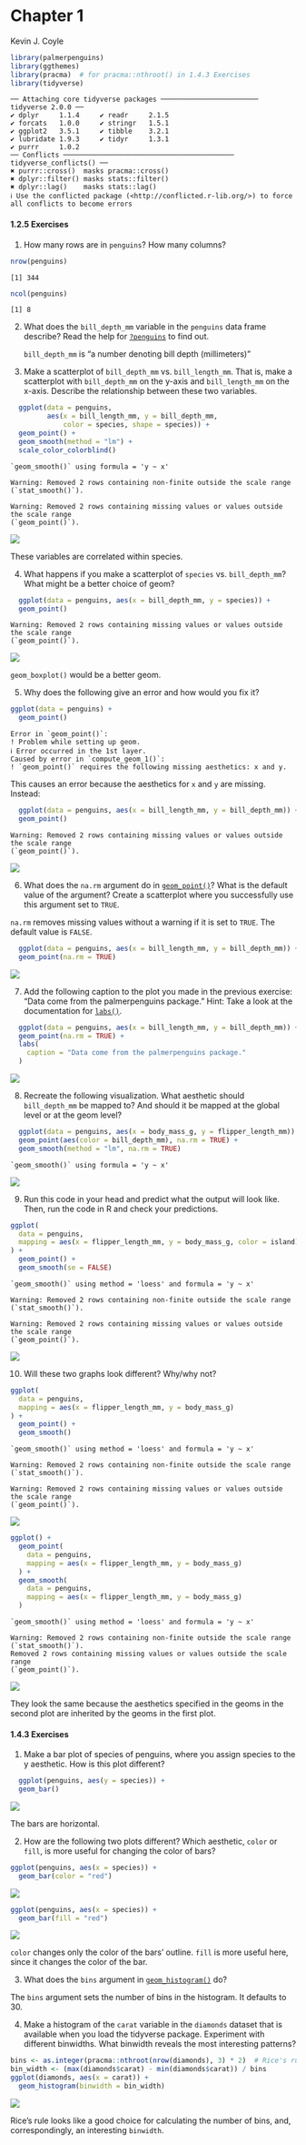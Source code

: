 # Chapter 1
Kevin J. Coyle

``` r
library(palmerpenguins)
library(ggthemes)
library(pracma)  # for pracma::nthroot() in 1.4.3 Exercises
library(tidyverse)
```

    ── Attaching core tidyverse packages ──────────────────────── tidyverse 2.0.0 ──
    ✔ dplyr     1.1.4     ✔ readr     2.1.5
    ✔ forcats   1.0.0     ✔ stringr   1.5.1
    ✔ ggplot2   3.5.1     ✔ tibble    3.2.1
    ✔ lubridate 1.9.3     ✔ tidyr     1.3.1
    ✔ purrr     1.0.2     
    ── Conflicts ────────────────────────────────────────── tidyverse_conflicts() ──
    ✖ purrr::cross()  masks pracma::cross()
    ✖ dplyr::filter() masks stats::filter()
    ✖ dplyr::lag()    masks stats::lag()
    ℹ Use the conflicted package (<http://conflicted.r-lib.org/>) to force all conflicts to become errors

#### 1.2.5 Exercises

1.  How many rows are in `penguins`? How many columns?

``` r
nrow(penguins)
```

    [1] 344

``` r
ncol(penguins)
```

    [1] 8

2.  What does the `bill_depth_mm` variable in the `penguins` data frame
    describe? Read the help for
    [`?penguins`](https://allisonhorst.github.io/palmerpenguins/reference/penguins.html)
    to find out.

    `bill_depth_mm` is “a number denoting bill depth (millimeters)”

3.  Make a scatterplot of `bill_depth_mm` vs. `bill_length_mm`. That is,
    make a scatterplot with `bill_depth_mm` on the y-axis and
    `bill_length_mm` on the x-axis. Describe the relationship between
    these two variables.

``` r
  ggplot(data = penguins,
         aes(x = bill_length_mm, y = bill_depth_mm,
             color = species, shape = species)) +
  geom_point() +
  geom_smooth(method = "lm") +
  scale_color_colorblind()
```

    `geom_smooth()` using formula = 'y ~ x'

    Warning: Removed 2 rows containing non-finite outside the scale range
    (`stat_smooth()`).

    Warning: Removed 2 rows containing missing values or values outside the scale range
    (`geom_point()`).

![](ch01_files/figure-commonmark/unnamed-chunk-4-1.png)

These variables are correlated within species.

4.  What happens if you make a scatterplot of `species`
    vs. `bill_depth_mm`? What might be a better choice of geom?

``` r
  ggplot(data = penguins, aes(x = bill_depth_mm, y = species)) +
  geom_point()
```

    Warning: Removed 2 rows containing missing values or values outside the scale range
    (`geom_point()`).

![](ch01_files/figure-commonmark/unnamed-chunk-5-1.png)

`geom_boxplot()` would be a better geom.

5.  Why does the following give an error and how would you fix it?

``` r
ggplot(data = penguins) + 
  geom_point()
```

    Error in `geom_point()`:
    ! Problem while setting up geom.
    ℹ Error occurred in the 1st layer.
    Caused by error in `compute_geom_1()`:
    ! `geom_point()` requires the following missing aesthetics: x and y.

This causes an error because the aesthetics for `x` and `y` are missing.
Instead:

``` r
  ggplot(data = penguins, aes(x = bill_length_mm, y = bill_depth_mm)) +
  geom_point()
```

    Warning: Removed 2 rows containing missing values or values outside the scale range
    (`geom_point()`).

![](ch01_files/figure-commonmark/unnamed-chunk-7-1.png)

6.  What does the `na.rm` argument do in
    [`geom_point()`](https://ggplot2.tidyverse.org/reference/geom_point.html)?
    What is the default value of the argument? Create a scatterplot
    where you successfully use this argument set to `TRUE`.

`na.rm` removes missing values without a warning if it is set to `TRUE`.
The default value is `FALSE`.

``` r
  ggplot(data = penguins, aes(x = bill_length_mm, y = bill_depth_mm)) +
  geom_point(na.rm = TRUE)
```

![](ch01_files/figure-commonmark/unnamed-chunk-8-1.png)

7.  Add the following caption to the plot you made in the previous
    exercise: “Data come from the palmerpenguins package.” Hint: Take a
    look at the documentation for
    [`labs()`](https://ggplot2.tidyverse.org/reference/labs.html).

``` r
  ggplot(data = penguins, aes(x = bill_length_mm, y = bill_depth_mm)) +
  geom_point(na.rm = TRUE) +
  labs(
    caption = "Data come from the palmerpenguins package."
  )
```

![](ch01_files/figure-commonmark/unnamed-chunk-9-1.png)

8.  Recreate the following visualization. What aesthetic should
    `bill_depth_mm` be mapped to? And should it be mapped at the global
    level or at the geom level?

``` r
  ggplot(data = penguins, aes(x = body_mass_g, y = flipper_length_mm)) +
  geom_point(aes(color = bill_depth_mm), na.rm = TRUE) +
  geom_smooth(method = "lm", na.rm = TRUE)
```

    `geom_smooth()` using formula = 'y ~ x'

![](ch01_files/figure-commonmark/unnamed-chunk-10-1.png)

9.  Run this code in your head and predict what the output will look
    like. Then, run the code in R and check your predictions.

``` r
ggplot(
  data = penguins,
  mapping = aes(x = flipper_length_mm, y = body_mass_g, color = island)
) +
  geom_point() +
  geom_smooth(se = FALSE)
```

    `geom_smooth()` using method = 'loess' and formula = 'y ~ x'

    Warning: Removed 2 rows containing non-finite outside the scale range
    (`stat_smooth()`).

    Warning: Removed 2 rows containing missing values or values outside the scale range
    (`geom_point()`).

![](ch01_files/figure-commonmark/unnamed-chunk-11-1.png)

10. Will these two graphs look different? Why/why not?

``` r
ggplot(
  data = penguins,
  mapping = aes(x = flipper_length_mm, y = body_mass_g)
) +
  geom_point() +
  geom_smooth()
```

    `geom_smooth()` using method = 'loess' and formula = 'y ~ x'

    Warning: Removed 2 rows containing non-finite outside the scale range
    (`stat_smooth()`).

    Warning: Removed 2 rows containing missing values or values outside the scale range
    (`geom_point()`).

![](ch01_files/figure-commonmark/unnamed-chunk-12-1.png)

``` r
ggplot() +
  geom_point(
    data = penguins,
    mapping = aes(x = flipper_length_mm, y = body_mass_g)
  ) +
  geom_smooth(
    data = penguins,
    mapping = aes(x = flipper_length_mm, y = body_mass_g)
  )
```

    `geom_smooth()` using method = 'loess' and formula = 'y ~ x'

    Warning: Removed 2 rows containing non-finite outside the scale range (`stat_smooth()`).
    Removed 2 rows containing missing values or values outside the scale range
    (`geom_point()`).

![](ch01_files/figure-commonmark/unnamed-chunk-12-2.png)

They look the same because the aesthetics specified in the geoms in the
second plot are inherited by the geoms in the first plot.

#### 1.4.3 Exercises

1.  Make a bar plot of species of penguins, where you assign species to
    the y aesthetic. How is this plot different?

``` r
  ggplot(penguins, aes(y = species)) +
  geom_bar()
```

![](ch01_files/figure-commonmark/unnamed-chunk-13-1.png)

The bars are horizontal.

2.  How are the following two plots different? Which aesthetic, `color`
    or `fill`, is more useful for changing the color of bars?

``` r
ggplot(penguins, aes(x = species)) +
  geom_bar(color = "red")
```

![](ch01_files/figure-commonmark/unnamed-chunk-14-1.png)

``` r
ggplot(penguins, aes(x = species)) +
  geom_bar(fill = "red")
```

![](ch01_files/figure-commonmark/unnamed-chunk-14-2.png)

`color` changes only the color of the bars’ outline. `fill` is more
useful here, since it changes the color of the bar.

3.  What does the `bins` argument in
    [`geom_histogram()`](https://ggplot2.tidyverse.org/reference/geom_histogram.html)
    do?

The `bins` argument sets the number of bins in the histogram. It
defaults to 30.

4.  Make a histogram of the `carat` variable in the `diamonds` dataset
    that is available when you load the tidyverse package. Experiment
    with different binwidths. What binwidth reveals the most interesting
    patterns?

``` r
bins <- as.integer(pracma::nthroot(nrow(diamonds), 3) * 2)  # Rice's rule
bin_width <- (max(diamonds$carat) - min(diamonds$carat)) / bins
ggplot(diamonds, aes(x = carat)) +
  geom_histogram(binwidth = bin_width)
```

![](ch01_files/figure-commonmark/unnamed-chunk-15-1.png)

Rice’s rule looks like a good choice for calculating the number of bins,
and, correspondingly, an interesting `binwidth`.
